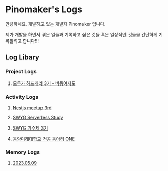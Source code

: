 # Pinomaker's Logs

안녕하세요. 개발하고 있는 개발자 Pinomaker 입니다.

제가 개발을 하면서 겪은 일들과 기록하고 싶은 것들 혹은 일상적인 것들을 간단하게 기록할려고 합니다!!!

## Log Libary

### Project Logs

1. [모두가 하드캐리 3기 - 버동여지도](project-logs/budmap.md)

### Activity Logs

1. [Nestjs meetup 3rd](activity-logs/nestjs-meetup-3rd.md)

2. [SWYG Serverless Study](activity-logs/swyg-serverless-study.md)

3. [SWYG 기수제 3기](activity-logs/swyg-meetup-3rd.md)

4. [동양미래대학교 전공 동아리 ONE](activity-logs/dmu-one.md)

### Memory Logs

1. [2023.05.09](memory-logs/20230509.md)
